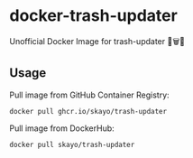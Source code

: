 # docker-trash-updater
Unofficial Docker Image for trash-updater 🐳🗑🔄

## Usage

Pull image from GitHub Container Registry:
```sh-session
docker pull ghcr.io/skayo/trash-updater
```

Pull image from DockerHub:
```sh-session
docker pull skayo/trash-updater
```
